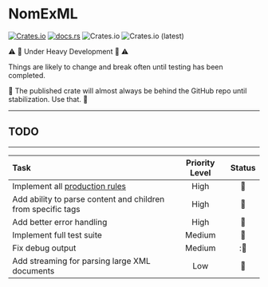 # NomExML

[![Crates.io](https://img.shields.io/crates/v/nom-xml)](https://crates.io/crates/nom-xml)  [![docs.rs](https://img.shields.io/docsrs/nom-xml)](https://docs.rs/nom-xml/0.1.0-pre-alpha/nom_xml/) ![Crates.io](https://img.shields.io/crates/l/nom-xml/0.1.0-pre-alpha) ![Crates.io (latest)](https://img.shields.io/crates/dv/nom_xml)

:warning: :construction: Under Heavy Development :construction: :warning:

Things are likely to change and break often until testing has been completed.

:rotating_light: The published crate will almost always be behind the GitHub repo until stabilization. Use that. :rotating_light:

---
## TODO
---
| Task | Priority Level | Status |
|:----------------------|:----------:|:-----:|
| Implement all [production rules](docs/parser_implementation_tracking.md)  | High | :construction: |
| Add ability to parse content and children from specific tags | High | :construction: |
| Add better error handling | High | :thought_balloon: |
| Implement full test suite | Medium | :thought_balloon: |
| Fix debug output | Medium | ::thought_balloon: |
| Add streaming for parsing large XML documents | Low | :thought_balloon: |



